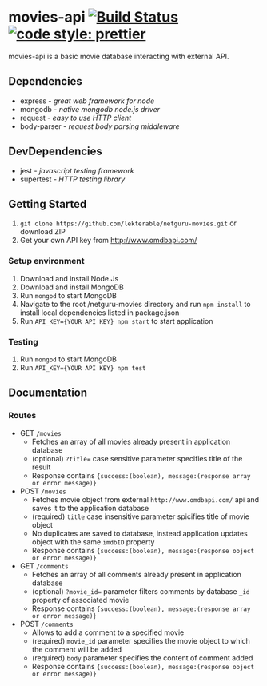 # movies-api [![Build Status](https://travis-ci.org/lekterable/movies-api.svg?branch=master)](https://travis-ci.org/lekterable/movies-api) [![code style: prettier](https://img.shields.io/badge/code_style-prettier-ff69b4.svg?style=flat-square)](https://github.com/prettier/prettier)

movies-api is a basic movie database interacting with external API.

## Dependencies

- express - _great web framework for node_
- mongodb - _native mongodb node.js driver_
- request - _easy to use HTTP client_
- body-parser - _request body parsing middleware_

## DevDependencies

- jest - _javascript testing framework_
- supertest - _HTTP testing library_

## Getting Started

1. `git clone https://github.com/lekterable/netguru-movies.git` or download ZIP
2. Get your own API key from http://www.omdbapi.com/

### Setup environment

1. Download and install Node.Js
2. Download and install MongoDB
3. Run `mongod` to start MongoDB
4. Navigate to the root /netguru-movies directory and run `npm install` to install local dependencies listed in package.json
5. Run `API_KEY={YOUR API KEY} npm start` to start application

### Testing

1. Run `mongod` to start MongoDB
2. Run `API_KEY={YOUR API KEY} npm test`

## Documentation

### Routes

- GET `/movies`
  - Fetches an array of all movies already present in application database
  - (optional) `?title=` case sensitive parameter specifies title of the result
  - Response contains `{success:(boolean), message:(response array or error message)}`
- POST `/movies`
  - Fetches movie object from external `http://www.omdbapi.com/` api and saves it to the application database
  - (required) `title` case insensitive parameter spicifies title of movie object
  - No duplicates are saved to database, instead application updates object with the same `imdbID` property
  - Response contains `{success:(boolean), message:(response object or error message)}`
- GET `/comments`
  - Fetches an array of all comments already present in application database
  - (optional) `?movie_id=` parameter filters comments by database `_id` property of associated movie
  - Response contains `{success:(boolean), message:(response array or error message)}`
- POST `/comments`
  - Allows to add a comment to a specified movie
  - (required) `movie_id` parameter specifies the movie object to which the comment will be added
  - (required) `body` parameter specifies the content of comment added
  - Response contains `{success:(boolean), message:(response object or error message)}`
